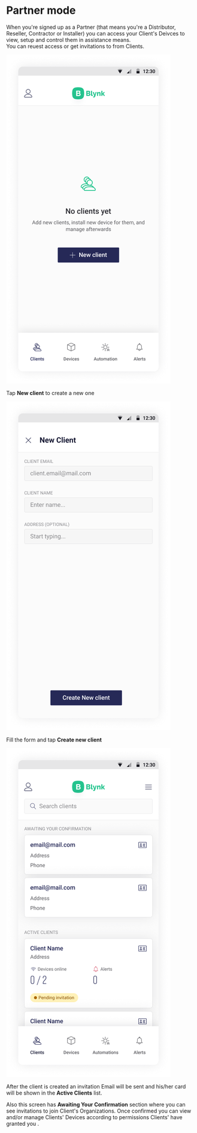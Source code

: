 # Partner mode

When you're signed up as a Partner \(that means you're a Distributor, Reseller, Contractor or Installer\) you can access your Client's Deivces to view, setup and control them in assistance means.   
You can reuest access or get invitations to from Clients.

![](../.gitbook/assets/no_clients.png)

Tap **New client** to create a new one

![](../.gitbook/assets/create_client.png)

Fill the form and tap **Create new client**

![](../.gitbook/assets/clients_list.png)

After the client is created an invitation Email will be sent and his/her card will be shown in the **Active Clients** list.

Also this screen has **Awaiting Your Confirmation** section where you can see invitations to join Client's Organizations. Once confirmed you can view and/or manage Clients' Devices according to permissions Clients' have granted you .

